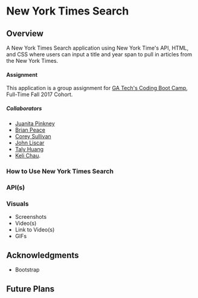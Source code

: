 # New York Times Search

## Overview
A New York Times Search application using New York Time's API, HTML, and CSS where users can input a title and year span to pull in articles from the New York Times.

#### Assignment
This application is a group assignment for [GA Tech's Coding Boot Camp](https://codingbootcamp.pe.gatech.edu/), Full-Time Fall 2017 Cohort.

##### Collaborators
+ [Juanita Pinkney](https://github.com/juanitapinkney)
+ [Brian Peace](https://github.com/bpeace71)
+ [Corey Sullivan](https://github.com/Co-su)
+ [John Liscar](https://github.com/jliscar6591)
+ [Taly Huang](https://github.com/aznprox)
+ [Keli Chau](https://github.com/KeliChau).

### How to Use New York Times Search

### API(s)

### Visuals
+ Screenshots
+ Video(s)
+ Link to Video(s)
+ GIFs

## Acknowledgments
+ Bootstrap

## Future Plans


